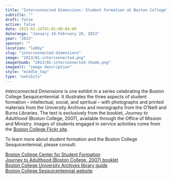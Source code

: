 ```yaml
---
title: "Interconnected Dimensions: Student Formation at Boston College"
subtitle: ""
draft: false
active: false
date: 2013-01-24T01:01:00-04:00
daterange: "January 24-February 28, 2013"
year: "2013"
sponsor: ""
location: "lobby"
slug: "interconnected-dimensions"
image: "2013/01-interconnected.png"
imagethumb: "2013/01-interconnected-thumb.png"
imagealt: "image description"
style: "middle_top"
type: "exhibits"
---
```


<p><em>Interconnected Dimensions </em>is one exhibit in a   series celebrating the Boston College Sesquicentennial. It illustrates   the three aspects of student formation – intellectual, social, and   spiritual – with photographs and printed materials from the University   Archives and monographs from the O&rsquo;Neill and Burns Libraries. The text   is exclusively from the booklet, <em>Journey to Adulthood</em> (Boston   College, 2007), available through the Office of Mission and Ministry.   Images of students engaged in service activities come from the <a href="http://www.flickr.com/photos/bostoncollege/">Boston College Flickr site</a>.<br>
  </p>
  <p>To learn more about student formation and the Boston College Sesquicentennial, please consult:</p>
  <p><a href="http://www.bc.edu/content/bc/offices/formation.html">Boston College Center for Student Formation</a><br>
    <a href="http://www.bc.edu/content/dam/files/offices/mission/pdf1/umm1.pdf">Journey to Adulthood (Boston College, 2007) booklet</a><br>
    <a href="http://libguides.bc.edu/univarch">Boston College University Archives library guide</a><br>
    <a href="http://www.bc.edu/150">Boston College Sesquicentennial website</a></p>

<!--

Active:
    Yes (will appear on Exhibit's homepage)
    No (will not appear on Exhibit's homepage, but will appear in archives)

Gallery locations: 
    Burns Library (burns)
    Theology and Ministry Library (tml)
    O'Neill Level One (lvl1)
    O'Neill Level Three (lvl3)
    O'Neill Reading Room (reading)
    O'Neill Reading Room Back Wall (backwall)
    O'Neill Lobby (lobby)
    History Dept, Stokes Hall (stokes)
    Bapst Exhibits (bapsts)
    Archived Bapst Exhibits (bapstsarchive)
  
Need spaces for:

  Virtual Exhibits (virtual)
  Tip O'Neill (tiponeill)

Style:
    Poster on left, text on right (default)
    Poster on right, text on left (right)
    Poster large, centered above text (middle_top)
    Poster large, centered below text (middle_down)

Add'l images
    <img src="https://library.bc.edu/images/exhibits/XXXX/201X/00-XXXX.png" alt="words" class="float_left">
    <img src="https://library.bc.edu/images/exhibits/XXXX/201X/00-XXXX.png" alt="words" class="float_right">
    <img src="https://library.bc.edu/images/exhibits/XXXX/201X/00-XXXX.png" alt="words" class="center">

-->

